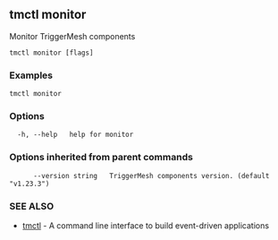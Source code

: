 ## tmctl monitor

Monitor TriggerMesh components

```
tmctl monitor [flags]
```

### Examples

```
tmctl monitor
```

### Options

```
  -h, --help   help for monitor
```

### Options inherited from parent commands

```
      --version string   TriggerMesh components version. (default "v1.23.3")
```

### SEE ALSO

* [tmctl](tmctl.md)	 - A command line interface to build event-driven applications

